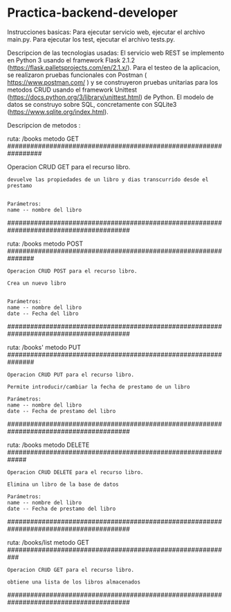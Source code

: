 # Practica-backend-developer
Instrucciones basicas:
Para ejecutar servicio web, ejecutar el archivo main.py.
Para ejecutar los test, ejecutar el archivo tests.py.


Descripcion de las tecnologias usadas:
El servicio web REST se implemento en Python 3 usando el framework Flask 2.1.2 (https://flask.palletsprojects.com/en/2.1.x/). 
Para el testeo de la aplicacion, se realizaron pruebas funcionales con Postman ( https://www.postman.com/ ) y se construyeron pruebas unitarias para los metodos CRUD usando el framework Unittest (https://docs.python.org/3/library/unittest.html) de Python.
El modelo de datos se construyo sobre SQL, concretamente con SQLite3 (https://www.sqlite.org/index.html).


Descripcion de metodos :

ruta: /books metodo GET #################################################################

Operacion CRUD GET para el recurso libro.

    devuelve las propiedades de un libro y dias transcurrido desde el prestamo
    

    Parámetros:
    name -- nombre del libro    

########################################################################################

ruta: /books metodo POST ###############################################################

    Operacion CRUD POST para el recurso libro.

    Crea un nuevo libro
    

    Parámetros:
    name -- nombre del libro
    date -- Fecha del libro    

########################################################################################

ruta: /books' metodo PUT ###############################################################

    Operacion CRUD PUT para el recurso libro.

    Permite introducir/cambiar la fecha de prestamo de un libro
    
    Parámetros:
    name -- nombre del libro
    date -- Fecha de prestamo del libro    
    
########################################################################################

ruta: /books metodo DELETE #############################################################
    
    Operacion CRUD DELETE para el recurso libro.

    Elimina un libro de la base de datos
    
    Parámetros:
    name -- nombre del libro
    date -- Fecha de prestamo del libro    

########################################################################################

ruta: /books/list metodo GET ###########################################################
    
    Operacion CRUD GET para el recurso libro.

    obtiene una lista de los libros almacenados
    
########################################################################################


